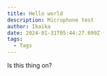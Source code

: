 ```yaml
---
title: Hello world
description: Microphone test
author: Ikaika
date: 2024-01-31T05:44:27.699Z
tags:
  - Tags
---
```

Is this thing on?